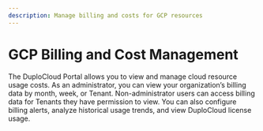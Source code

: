 ```yaml
---
description: Manage billing and costs for GCP resources
---
```


# GCP Billing and Cost Management

The DuploCloud Portal allows you to view and manage cloud resource usage costs. As an administrator, you can view your organization’s billing data by month, week, or Tenant. Non-administrator users can access billing data for Tenants they have permission to view. You can also configure billing alerts, analyze historical usage trends, and view DuploCloud license usage.
